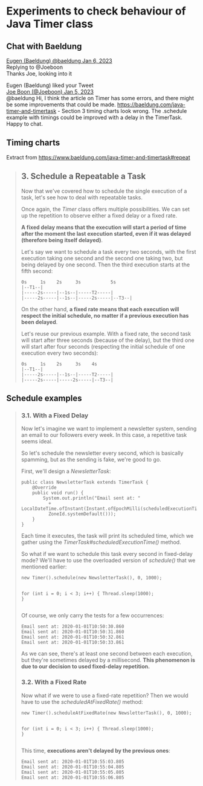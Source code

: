 # Experiments to check behaviour of Java Timer class

## Chat with Baeldung

[Eugen (Baeldung) @baeldung Jan 6, 2023](https://twitter.com/baeldung/status/1611376846335246338)  
Replying to @Joeboon  
Thanks Joe, looking into it

Eugen (Baeldung) liked your Tweet  
[Joe Boon (@Joeboon) Jan 5, 2023](https://twitter.com/Joeboon/status/1611116050707349505)  
@baeldung Hi, I think the article on Timer has some errors, and there might be some improvements that could be made. https://baeldung.com/java-timer-and-timertask - Section 3 timing charts look wrong. The .schedule example with timings could be improved with a delay in the TimerTask. Happy to chat.


## Timing charts

Extract from https://www.baeldung.com/java-timer-and-timertask#repeat

<blockquote>
<h2 id="bd-repeat" data-id="repeat">3. Schedule a Repeatable a Task</h2>
<div class="bd-anchor" id="repeat"></div>
<p>Now that we've covered how to schedule the single execution of a task, let's see how to deal with repeatable tasks.</p>
<p>Once again, the <em>Timer</em> class offers multiple possibilities. We can set up the repetition to observe either a fixed delay or a fixed rate.</p>
<p><strong>A fixed delay means that the execution will start a period of time after the moment the last execution started, even if it was delayed (therefore being itself delayed)</strong>.</p><div class='code-block code-block-4' style='margin: 8px 0; clear: both;'>
<div align="center" data-freestar-ad="__300x250 __336x280" id="baeldung_leaderboard_mid_3">
<script data-cfasync="false" type="text/javascript">
    freestar.config.enabled_slots.push({ placementName: "baeldung_leaderboard_mid_3", slotId: "baeldung_leaderboard_mid_3" });
  </script>
</div></div>
<p>Let's say we want to schedule a task every two seconds, with the first execution taking one second and the second one taking two, but being delayed by one second. Then the third execution starts at the fifth second:</p>
<pre><code class="language-plaintext">0s     1s    2s     3s           5s
|--T1--|
|-----2s-----|--1s--|-----T2-----|
|-----2s-----|--1s--|-----2s-----|--T3--|</code></pre>
<p>On the other hand, <strong>a fixed rate means that each execution will respect the initial schedule, no matter if a previous execution has been delayed</strong>.</p>
<p>Let's reuse our previous example. With a fixed rate, the second task will start after three seconds (because of the delay), but the third one will start after four seconds (respecting the initial schedule of one execution every two seconds):</p>
<pre><code class="language-plaintext">0s     1s    2s     3s    4s
|--T1--|       
|-----2s-----|--1s--|-----T2-----|
|-----2s-----|-----2s-----|--T3--|</code></pre>
</blockquote>


## Schedule examples

<blockquote>
<h3 id="bd-repeat-fixed-delay" data-id="repeat-fixed-delay">3.1. With a Fixed Delay</h3>
<div class="bd-anchor" id="repeat-fixed-delay"></div>
<p>Now let's imagine we want to implement a newsletter system, sending an email to our followers every week. In this case, a repetitive task seems ideal.</p>
<p>So let's schedule the newsletter every second, which is basically spamming, but as the sending is fake, we're good to go.</p>
<p>First, we'll design a <em>NewsletterTask</em>:</p>
<pre><code class="language-java">public class NewsletterTask extends TimerTask {
    @Override
    public void run() {
        System.out.println(&quot;Email sent at: &quot; 
          + LocalDateTime.ofInstant(Instant.ofEpochMilli(scheduledExecutionTime()), 
          ZoneId.systemDefault()));
    }
}</code></pre>
<p>Each time it executes, the task will print its scheduled time, which we gather using the <em>TimerTask#scheduledExecutionTime()</em> method.</p>
<p>So what if we want to schedule this task every second in fixed-delay mode? We'll have to use the overloaded version of <em>schedule()</em> that we mentioned earlier:</p>
<pre><code class="language-java">new Timer().schedule(new NewsletterTask(), 0, 1000);

for (int i = 0; i &lt; 3; i++) {
    Thread.sleep(1000);
}</code></pre>
<p>Of course, we only carry the tests for a few occurrences:</p>
<pre><code class="language-plaintext">Email sent at: 2020-01-01T10:50:30.860
Email sent at: 2020-01-01T10:50:31.860
Email sent at: 2020-01-01T10:50:32.861
Email sent at: 2020-01-01T10:50:33.861</code></pre>
<p>As we can see, there's at least one second between each execution, but they're sometimes delayed by a millisecond. <strong>This phenomenon is due to our decision to used fixed-delay repetition.</strong></p>
<h3 id="bd-repeat-fixed-rate" data-id="repeat-fixed-rate">3.2. With a Fixed Rate</h3>
<div class="bd-anchor" id="repeat-fixed-rate"></div>
<p>Now what if we were to use a fixed-rate repetition? Then we would have to use the <em>scheduledAtFixedRate()</em> method:</p><div class='code-block code-block-6' style='margin: 8px 0; clear: both;'>
<div align="center" data-freestar-ad="__336x280 __336x280" id="baeldung_incontent_2">
<script data-cfasync="false" type="text/javascript">
    freestar.config.enabled_slots.push({ placementName: "baeldung_incontent_2", slotId: "baeldung_incontent_2" });
  </script>
</div></div>
<pre><code class="language-java">new Timer().scheduleAtFixedRate(new NewsletterTask(), 0, 1000);

for (int i = 0; i &lt; 3; i++) {
    Thread.sleep(1000);
}</code></pre>
<p>This time, <strong>executions aren't delayed by the previous ones</strong>:</p>
<pre><code class="language-plaintext">Email sent at: 2020-01-01T10:55:03.805
Email sent at: 2020-01-01T10:55:04.805
Email sent at: 2020-01-01T10:55:05.805
Email sent at: 2020-01-01T10:55:06.805</code></pre>
</blockquote>

